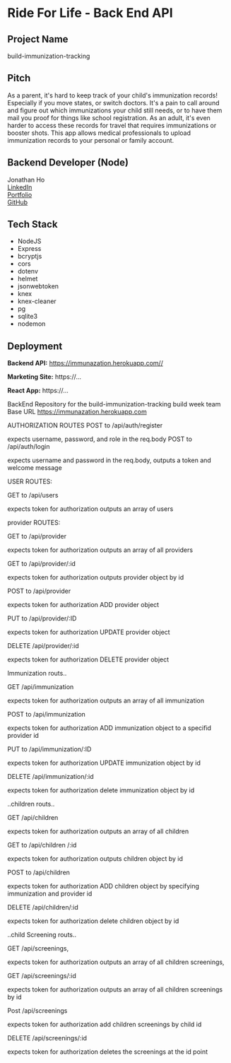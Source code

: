 # Ride For Life - Back End API

## Project Name

build-immunization-tracking

## Pitch

 As a parent, it's hard to keep track of your child's immunization records! Especially if you move states, or switch doctors.  It's a pain to call around and figure out which immunizations your child still needs, or to have them mail you proof for things like school registration.  As an adult, it's even harder to access these records for travel that requires immunizations or booster shots. This app allows medical professionals to upload immunization records to your personal or family account. 
## Backend Developer (Node)

Jonathan Ho  
[LinkedIn](https://www.linkedin.com/feed')  
[Portfolio](https://zzzddd.github.io')  
[GitHub](https://github.com/zzzddd)

## Tech Stack

- NodeJS
- Express
- bcryptjs
- cors
- dotenv
- helmet
- jsonwebtoken
- knex
- knex-cleaner
- pg
- sqlite3
- nodemon

## Deployment

**Backend API:** https://immunazation.herokuapp.com//

**Marketing Site:** https://...

**React App:** https://...

BackEnd Repository for the build-immunization-tracking build week team
Base URL
https://immunazation.herokuapp.com

AUTHORIZATION ROUTES
POST to /api/auth/register

expects  username, password, and role in the req.body
POST to /api/auth/login

expects username and password in the req.body,
outputs a token and welcome message

USER ROUTES:

GET to /api/users

expects token for authorization
outputs an array of users




provider ROUTES:

GET to /api/provider

expects token for authorization
outputs an array of all providers

GET to /api/provider/:id

expects token for authorization
outputs provider object by id

POST to /api/provider

expects token for authorization
ADD provider object 

PUT to /api/provider/:ID

expects token for authorization
UPDATE provider object 

DELETE /api/provider/:id

expects token for authorization
DELETE provider object 

Immunization routs..

GET /api/immunization

expects token for authorization
outputs an array of all immunization

POST to /api/immunization

expects token for authorization
ADD immunization object to a specifid provider id

PUT to /api/immunization/:ID

expects token for authorization
UPDATE immunization object by id

DELETE /api/immunization/:id

expects token for authorization
delete immunization object by id

..children routs..

GET /api/children 

expects token for authorization
outputs an array of all children

GET to /api/children /:id

expects token for authorization
outputs children  object by id

POST to /api/children

expects token for authorization
ADD children object by specifying immunization and provider id

DELETE /api/children/:id

expects token for authorization
delete children object by id


..child Screening routs..

GET /api/screenings,

expects token for authorization
outputs an array of all children screenings,

GET /api/screenings/:id

expects token for authorization
outputs an array of all children screenings by id

Post /api/screenings

expects token for authorization
add  children  screenings by child id

DELETE /api/screenings/:id

expects token for authorization
deletes the screenings at the id point


